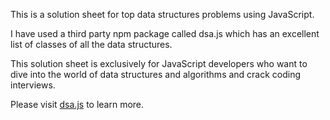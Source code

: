 This is a solution sheet for top data structures problems
using JavaScript.

I have used a third party npm package called dsa.js which 
has an excellent list of classes of all the data structures.

This solution sheet is exclusively for JavaScript developers
who want to dive into the world of data structures and algorithms
and crack coding interviews.

Please visit [dsa.js](https://www.npmjs.com/package/dsa.js/v/2.7.3) to learn more.
